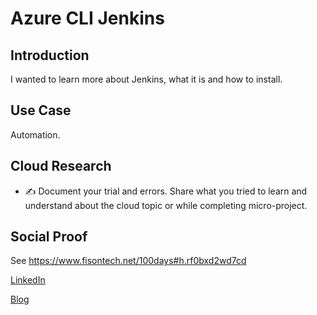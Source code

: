<!-- This template removes the micro tutorial for a quicker post and removes images for a full template check out the 000-DAY-ARTICLE-LONG-TEMPLATE.MD-->
# Azure CLI Jenkins

## Introduction

I wanted to learn more about Jenkins, what it is and how to install.

## Use Case

Automation.

## Cloud Research

- ✍️ Document your trial and errors. Share what you tried to learn and understand about the cloud topic or while completing micro-project.

## Social Proof

See https://www.fisontech.net/100days#h.rf0bxd2wd7cd

[LinkedIn](https://www.linkedin.com/posts/chris-fison_fisontechnet-100days-activity-6751491577694175232-XDh-)

[Blog](https://www.fisontech.net/100days#h.rf0bxd2wd7cd)
